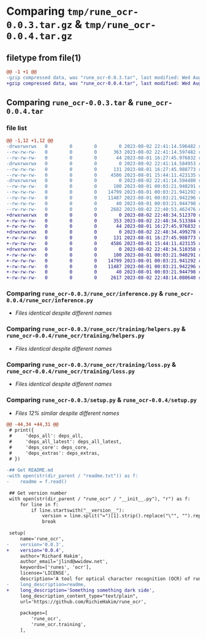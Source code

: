# Comparing `tmp/rune_ocr-0.0.3.tar.gz` & `tmp/rune_ocr-0.0.4.tar.gz`

## filetype from file(1)

```diff
@@ -1 +1 @@
-gzip compressed data, was "rune_ocr-0.0.3.tar", last modified: Wed Aug  2 22:41:14 2023, max compression
+gzip compressed data, was "rune_ocr-0.0.4.tar", last modified: Wed Aug  2 22:48:34 2023, max compression
```

## Comparing `rune_ocr-0.0.3.tar` & `rune_ocr-0.0.4.tar`

### file list

```diff
@@ -1,12 +1,12 @@
-drwxrwxrwx   0        0        0        0 2023-08-02 22:41:14.596482 rune_ocr-0.0.3/
--rw-rw-rw-   0        0        0      363 2023-08-02 22:41:14.597482 rune_ocr-0.0.3/PKG-INFO
--rw-rw-rw-   0        0        0       44 2023-08-01 16:27:45.976832 rune_ocr-0.0.3/requirements.txt
-drwxrwxrwx   0        0        0        0 2023-08-02 22:41:14.584953 rune_ocr-0.0.3/rune_ocr/
--rw-rw-rw-   0        0        0      131 2023-08-01 16:27:45.988773 rune_ocr-0.0.3/rune_ocr/__init__.py
--rw-rw-rw-   0        0        0     4586 2023-08-01 15:44:11.423135 rune_ocr-0.0.3/rune_ocr/inference.py
-drwxrwxrwx   0        0        0        0 2023-08-02 22:41:14.594480 rune_ocr-0.0.3/rune_ocr/training/
--rw-rw-rw-   0        0        0      100 2023-08-01 00:03:21.940291 rune_ocr-0.0.3/rune_ocr/training/__init__.py
--rw-rw-rw-   0        0        0    14799 2023-08-01 00:03:21.941292 rune_ocr-0.0.3/rune_ocr/training/helpers.py
--rw-rw-rw-   0        0        0    11487 2023-08-01 00:03:21.942296 rune_ocr-0.0.3/rune_ocr/training/loss.py
--rw-rw-rw-   0        0        0       40 2023-08-01 00:03:21.944798 rune_ocr-0.0.3/setup.cfg
--rw-rw-rw-   0        0        0     2682 2023-08-02 22:40:53.462476 rune_ocr-0.0.3/setup.py
+drwxrwxrwx   0        0        0        0 2023-08-02 22:48:34.512370 rune_ocr-0.0.4/
+-rw-rw-rw-   0        0        0      353 2023-08-02 22:48:34.513384 rune_ocr-0.0.4/PKG-INFO
+-rw-rw-rw-   0        0        0       44 2023-08-01 16:27:45.976832 rune_ocr-0.0.4/requirements.txt
+drwxrwxrwx   0        0        0        0 2023-08-02 22:48:34.499278 rune_ocr-0.0.4/rune_ocr/
+-rw-rw-rw-   0        0        0      131 2023-08-01 16:27:45.988773 rune_ocr-0.0.4/rune_ocr/__init__.py
+-rw-rw-rw-   0        0        0     4586 2023-08-01 15:44:11.423135 rune_ocr-0.0.4/rune_ocr/inference.py
+drwxrwxrwx   0        0        0        0 2023-08-02 22:48:34.510358 rune_ocr-0.0.4/rune_ocr/training/
+-rw-rw-rw-   0        0        0      100 2023-08-01 00:03:21.940291 rune_ocr-0.0.4/rune_ocr/training/__init__.py
+-rw-rw-rw-   0        0        0    14799 2023-08-01 00:03:21.941292 rune_ocr-0.0.4/rune_ocr/training/helpers.py
+-rw-rw-rw-   0        0        0    11487 2023-08-01 00:03:21.942296 rune_ocr-0.0.4/rune_ocr/training/loss.py
+-rw-rw-rw-   0        0        0       40 2023-08-01 00:03:21.944798 rune_ocr-0.0.4/setup.cfg
+-rw-rw-rw-   0        0        0     2617 2023-08-02 22:48:14.080640 rune_ocr-0.0.4/setup.py
```

### Comparing `rune_ocr-0.0.3/rune_ocr/inference.py` & `rune_ocr-0.0.4/rune_ocr/inference.py`

 * *Files identical despite different names*

### Comparing `rune_ocr-0.0.3/rune_ocr/training/helpers.py` & `rune_ocr-0.0.4/rune_ocr/training/helpers.py`

 * *Files identical despite different names*

### Comparing `rune_ocr-0.0.3/rune_ocr/training/loss.py` & `rune_ocr-0.0.4/rune_ocr/training/loss.py`

 * *Files identical despite different names*

### Comparing `rune_ocr-0.0.3/setup.py` & `rune_ocr-0.0.4/setup.py`

 * *Files 12% similar despite different names*

```diff
@@ -44,34 +44,31 @@
 # print({
 #     'deps_all': deps_all,
 #     'deps_all_latest': deps_all_latest,
 #     'deps_core': deps_core,
 #     'deps_extras': deps_extras,
 # })
 
-## Get README.md
-with open(str(dir_parent / "readme.txt")) as f:
-    readme = f.read()
 
 ## Get version number
 with open(str(dir_parent / "rune_ocr" / "__init__.py"), "r") as f:
     for line in f:
         if line.startswith("__version__"):
             version = line.split("=")[1].strip().replace("\"", "").replace("\'", "")
             break
 
 setup(
     name='rune_ocr',
-    version='0.0.3',
+    version='0.0.4',
     author='Richard Hakim',
     author_email='jlind@wwidew.net',
     keywords=['runes', 'ocr'],
     license='LICENSE',
     description='A tool for optical character recognition (OCR) of runic characters using YOLO.',
-    long_description=readme,
+    long_description='Something something dark side',
     long_description_content_type="text/plain",
     url='https://github.com/RichieHakim/rune_ocr',
 
     packages=[
         'rune_ocr',
         'rune_ocr.training',
     ],
```

